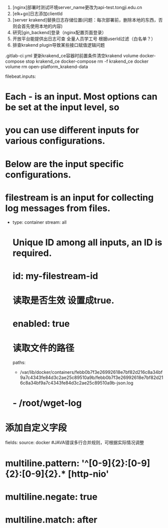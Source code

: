 1. [nginx]部署时测试环境server_name更改为api-test.tongji.edu.cn
2. [elk+go]日志添加clientId
3. [server krakend]替换日志存储位置(问题：每次部署前，删除本地的东西，否则会首先使用本地的内容)
4. 研究[gin_backend]登录（nginx配置页面登录）
5. 开放平台能提供出日志可查 全量人员学工号 根据userId过滤（白名单？）
6. 排查krakend plugin导致某些接口赋值逻辑问题

.gitlab-ci.yml
更新krakend_ce容器时前置条件清空krakend volume
docker-compose stop krakend_ce
docker-compose rm -f krakend_ce
docker volume rm open-platform_krakend-data

filebeat.inputs:

# Each - is an input. Most options can be set at the input level, so
# you can use different inputs for various configurations.
# Below are the input specific configurations.

# filestream is an input for collecting log messages from files.
- type: container
  stream: all

  # Unique ID among all inputs, an ID is required.
  # id: my-filestream-id

  # 读取是否生效 设置成true.
  # enabled: true

  # 读取文件的路径
  paths:
     - /var/lib/docker/containers/febb0b7f3e26992618e7bf82d216c8a34bf9a7c4343fe84d3c2ae25c89510a9b/febb0b7f3e26992618e7bf82d216c8a34bf9a7c4343fe84d3c2ae25c89510a9b-json.log
   # - /root/wget-log
# 添加自定义字段
  fields:
    source: docker
 #JAVA错误多行合并规则，可根据实际情况调整
 # multiline.pattern:  '^[0-9]{2}:[0-9]{2}:[0-9]{2}.* \[http-nio' 
 # multiline.negate: true
 # multiline.match: after
